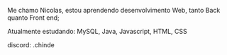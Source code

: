 Me chamo Nicolas, 
estou aprendendo desenvolvimento Web, tanto Back quanto Front end;

Atualmente estudando:
MySQL,
Java,
Javascript,
HTML,
CSS

discord: .chinde

<!---
nkfttr/nkfttr is a ✨ special ✨ repository because its `README.md` (this file) appears on your GitHub profile.
You can click the Preview link to take a look at your changes.
--->
